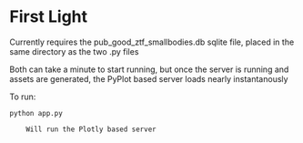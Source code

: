 # First Light

Currently requires the pub_good_ztf_smallbodies.db sqlite file, placed in the same directory as the two .py files

Both can take a minute to start running, but once the server is running and assets are generated, the PyPlot based server loads nearly instantanously

To run:

    python app.py

        Will run the Plotly based server

